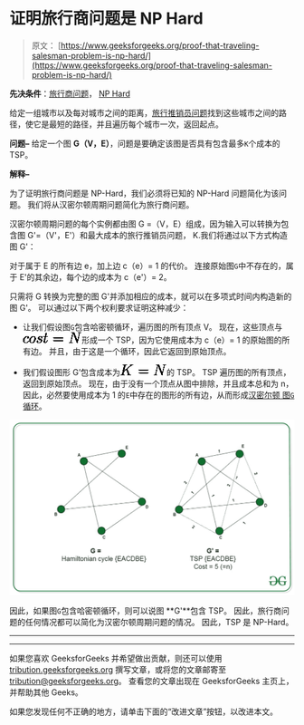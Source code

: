 # 证明旅行商问题是 NP Hard

> 原文： [https://www.geeksforgeeks.org/proof-that-traveling-salesman-problem-is-np-hard/](https://www.geeksforgeeks.org/proof-that-traveling-salesman-problem-is-np-hard/)

**先决条件**：[旅行商问题](https://www.geeksforgeeks.org/travelling-salesman-problem-set-1/)， [NP Hard](https://www.geeksforgeeks.org/difference-between-np-hard-and-np-complete-problem/)

给定一组城市以及每对城市之间的距离，[旅行推销员问题](https://www.geeksforgeeks.org/travelling-salesman-problem-set-1/)找到这些城市之间的路径，使它是最短的路径，并且遍历每个城市一次，返回起点。

**问题–** 给定一个图 **G（V，E）**，问题是要确定该图是否具有包含最多`K`个成本的 TSP。

**解释–**

为了证明旅行商问题是 NP-Hard，我们必须将已知的 NP-Hard 问题简化为该问题。 我们将从汉密尔顿周期问题简化为旅行商问题。

汉密尔顿周期问题的每个实例都由图 G =（V，E）组成，因为输入可以转换为包含图 G'=（V'，E'）和最大成本的旅行推销员问题， K.我们将通过以下方式构造图 G'：

对于属于 E 的所有边 e，加上边 c（e）= 1 的代价。 连接原始图`G`中不存在的，属于 E'的其余边，每个边的成本为 c（e'）= 2。

只需将 G 转换为完整的图 G'并添加相应的成本，就可以在多项式时间内构造新的图 G'。 可以通过以下两个权利要求证明这种减少：

*   让我们假设图`G`包含哈密顿循环，遍历图的所有顶点 V。 现在，这些顶点与![cost = N](img/09734fc299eb3822a566a05457bdb22d.png "Rendered by QuickLaTeX.com")形成一个 TSP，因为它使用成本为 c（e）= 1 的原始图的所有边。 并且，由于这是一个循环，因此它返回到原始顶点。

*   我们假设图形 G’包含成本为![K = N](img/aa04ec8580a82f5d6a6aba255beae14d.png "Rendered by QuickLaTeX.com")的 TSP。 TSP 遍历图的所有顶点，返回到原始顶点。 现在，由于没有一个顶点从图中排除，并且成本总和为 n，因此，必然要使用成本为 1 的`E`中存在的图形的所有边，从而形成[汉密尔顿 图`G`循环](https://www.geeksforgeeks.org/hamiltonian-cycle-backtracking-6/)。

![](img/193acfe4410481310df5bf4672444aa7.png)

因此，如果图`G`包含哈密顿循环，则可以说图 **G'**包含 TSP。 因此，旅行商问题的任何情况都可以简化为汉密尔顿周期问题的情况。 因此，TSP 是 NP-Hard。



* * *

* * *

如果您喜欢 GeeksforGeeks 并希望做出贡献，则还可以使用 [tribution.geeksforgeeks.org](https://contribute.geeksforgeeks.org/) 撰写文章，或将您的文章邮寄至 tribution@geeksforgeeks.org。 查看您的文章出现在 GeeksforGeeks 主页上，并帮助其他 Geeks。

如果您发现任何不正确的地方，请单击下面的“改进文章”按钮，以改进本文。